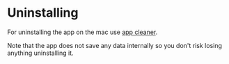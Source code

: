 # Uninstalling

For uninstalling the app on the mac use [app cleaner](https://freemacsoft.net/appcleaner/).

Note that the app does not save any data internally so you don't risk losing anything uninstalling it.

